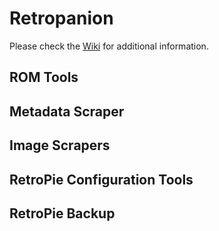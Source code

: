 
# Retropanion

Please check the [Wiki](https://github.com/seanhaydongriffin/Seans-RetroPie-Tools/wiki) for additional information.



## ROM Tools

## Metadata Scraper

## Image Scrapers

## RetroPie Configuration Tools

## RetroPie Backup


